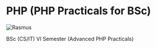 # PHP (PHP Practicals for BSc)
![Rasmus](https://www.azquotes.com/picture-quotes/quote-i-m-not-a-real-programmer-i-throw-together-things-until-it-works-then-i-move-on-the-rasmus-lerdorf-82-6-0602.jpg)

BSc (CS/IT) VI Semester (Advanced PHP Practicals)
